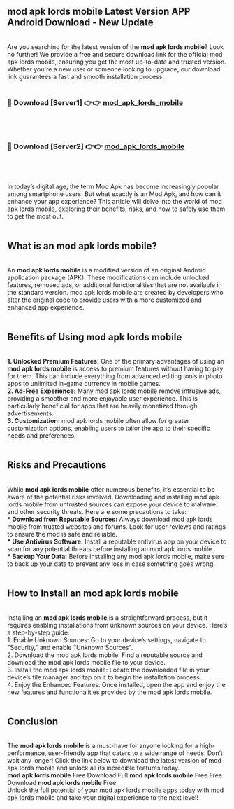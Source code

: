 ## mod apk lords mobile Latest Version APP Android Download - New Update
<br>
Are you searching for the latest version of the <strong>mod apk lords mobile</strong>? Look no further! We provide a free and secure download link for the official mod apk lords mobile, ensuring you get the most up-to-date and trusted version. Whether you're a new user or someone looking to upgrade, our download link guarantees a fast and smooth installation process.
<br>
<br>
<h3>🔴 Download [Server1] 👉👉 <a href="https://modyolo.store/mod+apk+lords+mobile">mod_apk_lords_mobile</a></h3><br>
<br>
<h3>🔴 Download [Server2] 👉👉 <a href="https://modyolo.store/mod+apk+lords+mobile">mod_apk_lords_mobile</a></h3><br>
<br>
<br>
In today’s digital age, the term Mod Apk has become increasingly popular among smartphone users. But what exactly is an Mod Apk, and how can it enhance your app experience? This article will delve into the world of mod apk lords mobile, exploring their benefits, risks, and how to safely use them to get the most out.
<br>
<br>
<h2>What is an mod apk lords mobile?</h2>
<br>
An <strong>mod apk lords mobile</strong> is a modified version of an original Android application package (APK). These modifications can include unlocked features, removed ads, or additional functionalities that are not available in the standard version. mod apk lords mobile are created by developers who alter the original code to provide users with a more customized and enhanced app experience.
<br>
<br>
<h2>Benefits of Using mod apk lords mobile</h2>
<br>
<strong> 1. Unlocked Premium Features:</strong> One of the primary advantages of using an <strong>mod apk lords mobile</strong> is access to premium features without having to pay for them. This can include everything from advanced editing tools in photo apps to unlimited in-game currency in mobile games.
<br>
<strong> 2. Ad-Free Experience:</strong> Many mod apk lords mobile remove intrusive ads, providing a smoother and more enjoyable user experience. This is particularly beneficial for apps that are heavily monetized through advertisements.
<br>
<strong> 3. Customization:</strong> mod apk lords mobile often allow for greater customization options, enabling users to tailor the app to their specific needs and preferences.
<br>
<br>
<h2>Risks and Precautions</h2>
<br>
While <strong>mod apk lords mobile</strong> offer numerous benefits, it’s essential to be aware of the potential risks involved. Downloading and installing mod apk lords mobile from untrusted sources can expose your device to malware and other security threats. Here are some precautions to take:
<br>
<strong> * Download from Reputable Sources:</strong> Always download mod apk lords mobile from trusted websites and forums. Look for user reviews and ratings to ensure the mod is safe and reliable.
<br>
<strong> * Use Antivirus Software:</strong> Install a reputable antivirus app on your device to scan for any potential threats before installing an mod apk lords mobile.
<br>
<strong> * Backup Your Data:</strong> Before installing any mod apk lords mobile, make sure to back up your data to prevent any loss in case something goes wrong.
<br>
<br>
<h2>How to Install an mod apk lords mobile</h2>
<br>
Installing an <strong>mod apk lords mobile</strong> is a straightforward process, but it requires enabling installations from unknown sources on your device. Here’s a step-by-step guide:
<br>
 1. Enable Unknown Sources: Go to your device’s settings, navigate to "Security," and enable "Unknown Sources".
<br>
 2. Download the mod apk lords mobile: Find a reputable source and download the mod apk lords mobile file to your device.
<br>
 3. Install the mod apk lords mobile: Locate the downloaded file in your device’s file manager and tap on it to begin the installation process.
<br>
 4. Enjoy the Enhanced Features: Once installed, open the app and enjoy the new features and functionalities provided by the mod apk lords mobile.
<br>
<br>
<h2><strong>Conclusion</strong></h2>
<br>
The <strong>mod apk lords mobile</strong> is a must-have for anyone looking for a high-performance, user-friendly app that caters to a wide range of needs. Don’t wait any longer! Click the link below to download the latest version of mod apk lords mobile and unlock all its incredible features today.
<br>
<strong>mod apk lords mobile</strong> Free Download Full <strong>mod apk lords mobile</strong> Free Free Download <strong>mod apk lords mobile</strong> Free.
<br>
Unlock the full potential of your mod apk lords mobile apps today with mod apk lords mobile and take your digital experience to the next level!